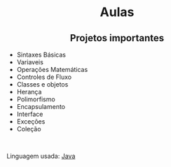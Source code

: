 # <h1 align="center">Aulas</h1>

<h2 align="center">Projetos importantes</h2>
<ul>
  <li>Sintaxes Básicas</li>
  <li>Variaveis</li>
  <li>Operações Matemáticas</li>
  <li>Controles de Fluxo</li>
  <li>Classes e objetos</li>
  <li>Herança</li>
  <li>Polimorfismo</li>
  <li>Encapsulamento</li>
  <li>Interface</li>
  <li>Exceções</li>
  <li>Coleção</li>
</ul>

<br>
<p>Linguagem usada: <a href="https://www.java.com/pt-BR/">Java</a></p>
